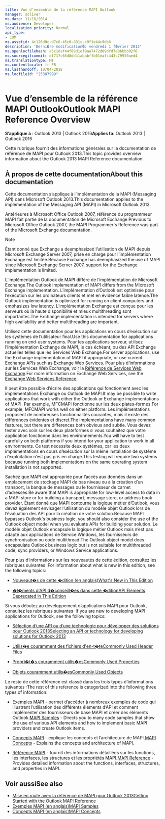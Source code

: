 ```yaml
---
title: Vue d’ensemble de la référence MAPI Outlook
manager: soliver
ms.date: 11/16/2014
ms.audience: Developer
localization_priority: Normal
api_type:
- COM
ms.assetid: 4c126d0c-d7c0-45c0-801c-c9f1e44c9db6
description: 'Derni�re modification�: vendredi 1 f�vrier 2013'
ms.openlocfilehash: a5c1daf44f89d1ef8aa7472d69dfd7e86bbb92f6
ms.sourcegitcommit: ef717c65d8dd41ababffb01eafc443c79950aed4
ms.translationtype: MT
ms.contentlocale: fr-FR
ms.lasthandoff: 10/04/2018
ms.locfileid: "25387999"
---
```

# <a name="outlook-mapi-reference-overview"></a><span data-ttu-id="fe497-103">Vue d’ensemble de la référence MAPI Outlook</span><span class="sxs-lookup"><span data-stu-id="fe497-103">Outlook MAPI Reference Overview</span></span>

<span data-ttu-id="fe497-104">**S’applique à** : Outlook 2013 | Outlook 2016</span><span class="sxs-lookup"><span data-stu-id="fe497-104">**Applies to**: Outlook 2013 | Outlook 2016</span></span> 
  
<span data-ttu-id="fe497-105">Cette rubrique fournit des informations générales sur la documentation de référence de MAPI pour Outlook 2013.</span><span class="sxs-lookup"><span data-stu-id="fe497-105">This topic provides overview information about the Outlook 2013 MAPI Reference documentation.</span></span>
  
## <a name="about-this-documentation"></a><span data-ttu-id="fe497-106">À propos de cette documentation</span><span class="sxs-lookup"><span data-stu-id="fe497-106">About this documentation</span></span>

<span data-ttu-id="fe497-107">Cette documentation s’applique à l’implémentation de la MAPI (Messaging API) dans Microsoft Outlook 2013.</span><span class="sxs-lookup"><span data-stu-id="fe497-107">This documentation applies to the implementation of the Messaging API (MAPI) in Microsoft Outlook 2013.</span></span> 
  
<span data-ttu-id="fe497-108">Antérieures à Microsoft Office Outlook 2007, référence du programmeur MAPI fait partie de la documentation de Microsoft Exchange.</span><span class="sxs-lookup"><span data-stu-id="fe497-108">Previous to Microsoft Office Outlook 2007, the MAPI Programmer's Reference was part of the Microsoft Exchange documentation.</span></span>
  
> [!NOTE]
> <span data-ttu-id="fe497-109">Étant donné que Exchange a deemphasized l’utilisation de MAPI depuis Microsoft Exchange Server 2007, prise en charge pour l’implémentation Exchange est limitée.</span><span class="sxs-lookup"><span data-stu-id="fe497-109">Because Exchange has deemphasized the use of MAPI since Microsoft Exchange Server 2007, support for the Exchange implementation is limited.</span></span> 
  
<span data-ttu-id="fe497-110">L’implémentation Outlook de MAPI diffère de l’implémentation de Microsoft Exchange.</span><span class="sxs-lookup"><span data-stu-id="fe497-110">The Outlook implementation of MAPI differs from the Microsoft Exchange implementation.</span></span> <span data-ttu-id="fe497-111">L’implémentation d’Outlook est optimisée pour l’exécution sur les ordinateurs clients et met en évidence faible latence.</span><span class="sxs-lookup"><span data-stu-id="fe497-111">The Outlook implementation is optimized for running on client computers and emphasizes low latency.</span></span> <span data-ttu-id="fe497-112">L’implémentation Exchange est conçue pour les serveurs où la haute disponibilité et mieux multithreading sont importantes.</span><span class="sxs-lookup"><span data-stu-id="fe497-112">The Exchange implementation is intended for servers where high availability and better multithreading are important.</span></span>
  
<span data-ttu-id="fe497-113">Utilisez cette documentation pour les applications en cours d’exécution sur les systèmes de l’utilisateur final.</span><span class="sxs-lookup"><span data-stu-id="fe497-113">Use this documentation for applications running on end-user systems.</span></span> <span data-ttu-id="fe497-114">Pour les applications serveur, utilisez l’implémentation Exchange de MAPI, le cas échéant, ou des API Exchange actuelles telles que les Services Web Exchange.</span><span class="sxs-lookup"><span data-stu-id="fe497-114">For server applications, use the Exchange implementation of MAPI if appropriate, or use current Exchange APIs such as Exchange Web Services.</span></span> <span data-ttu-id="fe497-115">Pour plus d’informations sur les Services Web Exchange, voir la [Référence de Services Web Exchange](https://msdn.microsoft.com/library/bb204119.aspx).</span><span class="sxs-lookup"><span data-stu-id="fe497-115">For more information on Exchange Web Services, see the [Exchange Web Services Reference](https://msdn.microsoft.com/library/bb204119.aspx).</span></span>
  
<span data-ttu-id="fe497-116">Il peut être possible d’écrire des applications qui fonctionnent avec les implémentations Exchange ou Outlook de MAPI.</span><span class="sxs-lookup"><span data-stu-id="fe497-116">It may be possible to write applications that work with either the Outlook or Exchange implementations of MAPI.</span></span> <span data-ttu-id="fe497-117">Par exemple, MFCMAPI fonctionne sur les deux plates-formes.</span><span class="sxs-lookup"><span data-stu-id="fe497-117">For example, MFCMAPI works well on either platform.</span></span> <span data-ttu-id="fe497-118">Les implémentations proposent de nombreuses fonctionnalités courantes, mais il existe des différences évidentes et discret.</span><span class="sxs-lookup"><span data-stu-id="fe497-118">The implementations have many common features, but there are differences both obvious and subtle.</span></span> <span data-ttu-id="fe497-119">Vous devez tester avec soin sur les deux plateformes si vous souhaitez que votre application fonctionne dans les environnements.</span><span class="sxs-lookup"><span data-stu-id="fe497-119">You will have to test carefully on both platforms if you intend for your application to work in all environments.</span></span> <span data-ttu-id="fe497-120">Ce test nécessite deux systèmes, car les deux implémentations en cours d’exécution sur la même installation de système d’exploitation n’est pas pris en charge.</span><span class="sxs-lookup"><span data-stu-id="fe497-120">This testing will require two systems because running both implementations on the same operating system installation is not supported.</span></span>
  
<span data-ttu-id="fe497-121">Sachez que MAPI est appropriée pour l’accès aux données dans un emplacement de stockage MAPI de bas niveau ou à la création d’un transport, la banque de messages ou le fournisseur de carnet d’adresses.</span><span class="sxs-lookup"><span data-stu-id="fe497-121">Be aware that MAPI is appropriate for low-level access to data in a MAPI store or for building a transport, message store, or address book provider.</span></span> <span data-ttu-id="fe497-122">Étant donné que MAPI contourne la logique métier d’Outlook, vous devez également envisager l’utilisation du modèle objet Outlook lors de l’évaluation des API pour la création de votre solution.</span><span class="sxs-lookup"><span data-stu-id="fe497-122">Because MAPI bypasses Outlook's business logic, you should also consider the use of the Outlook object model when you evaluate APIs for building your solution.</span></span> <span data-ttu-id="fe497-123">Le modèle objet Outlook encapsule la logique métier Outlook mais n’est pas adapté aux applications de Service Windows, les fournisseurs de synchronisation ou code multithread.</span><span class="sxs-lookup"><span data-stu-id="fe497-123">The Outlook object model does encapsulate Outlook business logic but is not suitable for multithreaded code, sync providers, or Windows Service applications.</span></span>
  
<span data-ttu-id="fe497-124">Pour plus d’informations sur les nouveautés de cette édition, consultez les rubriques suivantes :</span><span class="sxs-lookup"><span data-stu-id="fe497-124">For information about what is new in this edition, see the following topics:</span></span>
  
- [<span data-ttu-id="fe497-125">Nouveaut�s de cette �dition (en anglais)</span><span class="sxs-lookup"><span data-stu-id="fe497-125">What's New in This Edition</span></span>](what-s-new-in-this-edition.md)
    
- [<span data-ttu-id="fe497-126">�l�ments d'API d�conseill�es dans cette �dition</span><span class="sxs-lookup"><span data-stu-id="fe497-126">API Elements Deprecated in This Edition</span></span>](api-elements-deprecated-in-this-edition.md)
    
<span data-ttu-id="fe497-127">Si vous débutez au développement d’applications MAPI pour Outlook, consultez les rubriques suivantes :</span><span class="sxs-lookup"><span data-stu-id="fe497-127">If you are new to developing MAPI applications for Outlook, see the following topics:</span></span>
  
- [<span data-ttu-id="fe497-128">Sélection d’une API ou d’une technologie pour développer des solutions pour Outlook 2013</span><span class="sxs-lookup"><span data-stu-id="fe497-128">Selecting an API or technology for developing solutions for Outlook 2013</span></span>](https://msdn.microsoft.com/library/jj900714.aspx)
    
- [<span data-ttu-id="fe497-129">Utilis�e couramment des fichiers d'en-t�te</span><span class="sxs-lookup"><span data-stu-id="fe497-129">Commonly Used Header Files</span></span>](commonly-used-header-files.md)
    
- [<span data-ttu-id="fe497-130">Propri�t�s couramment utilis�es</span><span class="sxs-lookup"><span data-stu-id="fe497-130">Commonly Used Properties</span></span>](commonly-used-properties.md)
    
- [<span data-ttu-id="fe497-131">Objets couramment utilis�es</span><span class="sxs-lookup"><span data-stu-id="fe497-131">Commonly Used Objects</span></span>](commonly-used-objects.md)
    
<span data-ttu-id="fe497-132">Le reste de cette référence est classé dans les trois types d’informations suivantes :</span><span class="sxs-lookup"><span data-stu-id="fe497-132">The rest of this reference is categorized into the following three types of information:</span></span>
  
- <span data-ttu-id="fe497-133">[Exemples MAPI](mapi-samples.md) - permet d’accéder à nombreux exemples de code qui illustrent l’utilisation des différents éléments d’API et comment implémenter des fournisseurs de base MAPI et créer des éléments Outlook.</span><span class="sxs-lookup"><span data-stu-id="fe497-133">[MAPI Samples](mapi-samples.md) - Directs you to many code samples that show the use of various API elements and how to implement basic MAPI providers and create Outlook items.</span></span> 
    
- <span data-ttu-id="fe497-134">[Concepts MAPI](mapi-concepts.md) - explique les concepts et l’architecture de MAPI.</span><span class="sxs-lookup"><span data-stu-id="fe497-134">[MAPI Concepts](mapi-concepts.md) - Explains the concepts and architecture of MAPI.</span></span> 
    
- <span data-ttu-id="fe497-135">[Référence MAPI](mapi-reference.md) - fournit des informations détaillées sur les fonctions, les interfaces, les structures et les propriétés MAPI.</span><span class="sxs-lookup"><span data-stu-id="fe497-135">[MAPI Reference](mapi-reference.md) - Provides detailed information about the functions, interfaces, structures, and properties in MAPI.</span></span> 
    
## <a name="see-also"></a><span data-ttu-id="fe497-136">Voir aussi</span><span class="sxs-lookup"><span data-stu-id="fe497-136">See also</span></span>

- [<span data-ttu-id="fe497-137">Mise en route avec la référence de MAPI pour Outlook 2013</span><span class="sxs-lookup"><span data-stu-id="fe497-137">Getting Started with the Outlook MAPI Reference</span></span>](getting-started-with-the-outlook-mapi-reference.md)
- [<span data-ttu-id="fe497-138">Exemples MAPI (en anglais)</span><span class="sxs-lookup"><span data-stu-id="fe497-138">MAPI Samples</span></span>](mapi-samples.md)
- [<span data-ttu-id="fe497-139">Concepts MAPI (en anglais)</span><span class="sxs-lookup"><span data-stu-id="fe497-139">MAPI Concepts</span></span>](mapi-concepts.md)

